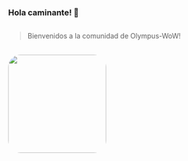 ### Hola caminante! 👋


 ## 
>Bienvenidos a la comunidad de Olympus-WoW!
## 
</div>
<img align="left" height="200" style="border-radius:25px;" src="https://github.com/jorge990125/jorge990125/blob/main/bienvenidos.png?raw=true">
</div>



##
